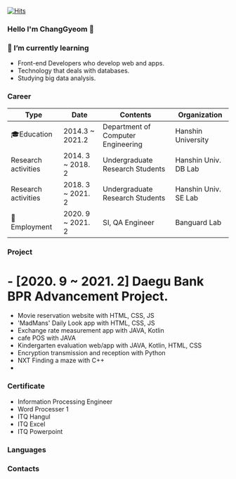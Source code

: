 <!--
**kyum8562/kyum8562** is a ✨ _special_ ✨ repository because its `README.md` (this file) appears on your GitHub profile.

Here are some ideas to get you started:

- 🔭 I’m currently working on ...
- 🌱 I’m currently learning ...
- 👯 I’m looking to collaborate on ...
- 🤔 I’m looking for help with ...
- 💬 Ask me about ...
- 📫 How to reach me: ...
- 😄 Pronouns: ...
- ⚡ Fun fact: ...
-->
[![Hits](https://hits.seeyoufarm.com/api/count/incr/badge.svg?url=https%3A%2F%2Fgithub.com%2Fkyum8562&count_bg=%2379C83D&title_bg=%23555555&icon=&icon_color=%23E7E7E7&title=hits&edge_flat=false)](https://hits.seeyoufarm.com)

### Hello I'm ChangGyeom 👋


### 🌱 I’m currently learning
- Front-end Developers who develop web and apps.
- Technology that deals with databases.
- Studying big data analysis.


### Career
| Type | Date | Contents | Organization |
| ---- | ---- | -------- | ------------ |
| 🎓Education | 2014.3 ~ 2021.2 | Department of Computer Engineering | Hanshin University |
| Research activities | 2014. 3 ~ 2018. 2 | Undergraduate Research Students | Hanshin Univ. DB Lab |
| Research activities | 2018. 3 ~ 2021. 2 | Undergraduate Research Students | Hanshin Univ. SE Lab |
| 🏢Employment | 2020. 9 ~ 2021. 2 | SI, QA Engineer | Banguard Lab |


### Project
# - [2020. 9 ~ 2021. 2] Daegu Bank BPR Advancement Project.
- Movie reservation website with HTML, CSS, JS
- 'MadMans' Daily Look app with HTML, CSS, JS
- Exchange rate measurement app with JAVA, Kotlin
- cafe POS with JAVA
- Kindergarten evaluation web/app with JAVA, Kotlin, HTML, CSS  
- Encryption transmission and reception with Python
- NXT Finding a maze with C++
- 
### Certificate
- Information Processing Engineer
- Word Processer 1
- ITQ Hangul
- ITQ Excel
- ITQ Powerpoint

### Languages


### Contacts
